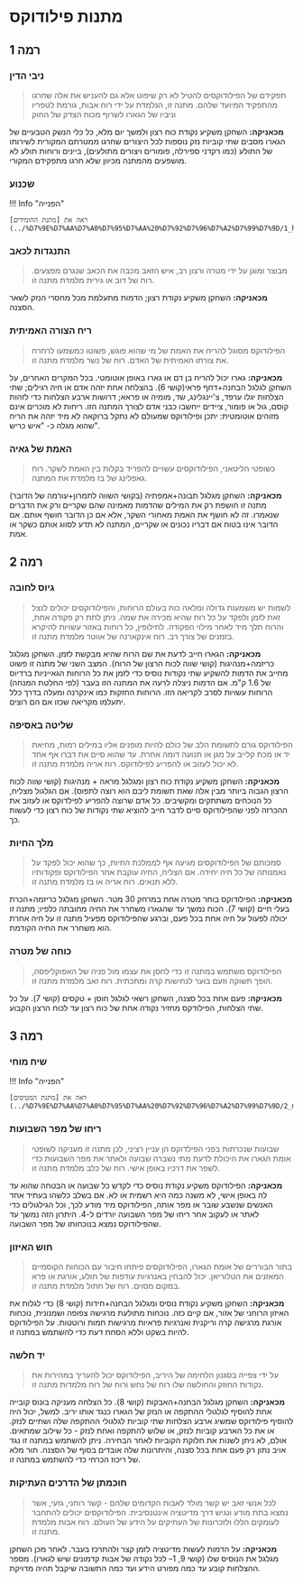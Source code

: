 # מתנות פילודוקס

## רמה 1

### ניבי הדין

> תפקידם של הפילודוקסים להטיל לא רק שיפוט אלא גם להעניש את אלה שחרגו מהתפקיד המיועד שלהם. מתנה זו, הנלמדת על ידי רוח אבות, גורמת לטפריו וניביו של הגארו לשרוף מכוח הצדק של החוק

**מכאניקה:** השחקן משקיע נקודת כוח רצון ולמשך יום מלא, כל כלי הנשק הטבעיים של הגארו מסבים שתי קוביות נזק נוספות לכל היצורים שחרגו ממטרתם המקורית לשירותו של התולע (כמו רקדני ספירלה, פומורים ויצורים מתולעים), ביינים ורוחות תולע לא מושפעים מהמתנה מכיוון שלא חרגו מתפקידם המקורי. 

### שכנוע 


!!! Info "הפנייה"

    ראה את [מתנת ההומידים](../%D7%9E%D7%AA%D7%A0%D7%95%D7%AA%20%D7%92%D7%96%D7%A2%D7%99%D7%9D/1_homid.md#_5).

### התנגדות לכאב

> מבוצר ומוגן על ידי מטרה ורצון רב, איש הזאב מכבה את הכאב שנגרם מפצעים. רוח של דוב או גירית מלמדת מתנה זו.

**מכאניקה:** השחקן משקיע נקודת רצון; הדמות מתעלמת מכל מחסרי הנזק לשאר הסצנה.

### ריח הצורה האמיתית

> הפילודוקס מסוגל להריח את האמת של מי שהוא פוגש, פשוטו כמשמעו לרחרח את צורתו האמיתית של האדם. רוח של נשר מלמדת מתנה זו.

**מכאניקה:** גארו יכול להריח בן דם או גארו באופן אוטומטי. בכל המקרים האחרים, על השחקן לגלגל הבחנה+דחף פראי(קושי 6). בהצלחה אחת יזהה אדם או חיה רגילים; שתי הצלחות יגלו ערפד, צ'יינגלינג, שד, מומיה או
פראא; דרושות ארבע הצלחות כדי לזהות קוסם, גול או פומור, ציידים ייחשבו כבני אדם לצורך המתנה הזו. 
ריחות לא מוכרים אינם מזוהים אוטומטית: יתכן ופילודוקס שמעולם לא נתקל ברוקאה לא מיד יזהה את הריח שהוא מגלה כ- "איש כריש".

### האמת של גאיה

> כשופטי הליטאני, הפילודוקסים עשויים להפריד בקלות בין האמת לשקר. רוח גאפלינג של בז מלמדת את המתנה.

**מכאניקה:** השחקן מגלגל תבונה+אמפתיה (בקושי השווה לתמרון+עורמה של הדובר)
מתנה זו חושפת רק את המילים שהדמות מאמינה שהם שקריים ורק את הדברים שנאמרו. זה לא חושף את האמת מאחורי השקר, אלא אם כן הדובר חושף אותם. אם הדובר אינו בטוח אם דבריו נכונים או שקריים, המתנה לא תדע לסווג אותם כשקר או אמת.

## **רמה 2**

### גיוס לחובה

> לשמות יש משמעות גדולה ומלאה כוח בעולם הרוחות, והפילודוקסים יכולים לנצל זאת לזמן ולפקד על כל רוח שהיא מכירה את שמה. ניתן לתת רק פקודה אחת, והרוח תלך מיד לאחר מילוי הפקודה. לחילופין, כל רוחות באזור עשויות להיקרא בזמנים של צורך רב. רוח אינקארנה של אווטר מלמדת מתנה זו.

**מכאניקה:** הגארו חייב לדעת את שם הרוח שהיא מבקשת לזמן. השחקן מגלגל כריזמה+מנהיגות (קושי שווה לכוח הרצון של הרוח). המצב השני של מתנה זו פשוט מחייב את הדמות להשקיע שתי נקודות נוסיס
כדי לזמן את כל הרוחות הגאייניות ברדיוס של 1.6 ק"מ. אם הדמות ניצלה לרעה את המתנה הזו בעבר (לפי החלטת המנחה) הרוחות עשויות לסרב לקריאה הזו. הרוחות החזקות כמו אינקרנה ומעלה בדרך כלל יתעלמו מקריאה שכזו אם הם רוצים. 

### שליטה באסיפה

> הפילודוקס גורם לתשומת הלב של כולם להיות מופנים אליו במילים רמות, מחיאת יד או מכת קלייב על מגן או תנועה דומה אחרת. עד שהוא סיים את דברו אף אחד לא יכול לעזוב או להפריע לפילודוקס. רוח אריה מלמדת מתנה זו.

**מכאניקה:** השחקן משקיע נקודת כוח רצון ומגלגל מראה + מנהיגות (קושי שווה לכוח הרצון הגבוה ביותר מבין אלה שאת תשומת ליבם הוא רוצה לתפוס). אם הגלגול מצליח, כל הנוכחים משתתקים ומקשיבים. כל אדם שרוצה להפריע לפילדוקס או לעזוב את ההכרזה לפני שהפילודוקס סיים לדבר חייב להוציא שתי נקודות של כוח רצון כדי לעשות כך.

### מלך החיות

> סמכותם של הפילודוקסים מגיעה אף לממלכת החיות, כך שהוא  יכול לפקד על נאמנותה של כל חיה יחידה. אם הצליח, החיה עוקבת אחר הפילודוקס ופקודותיו ללא תנאים. רוח אריה או בז מלמדת מתנה זו.

**מכאניקה:** הפילודוקס בוחר מטרה אחת במרחק 30 מטר. השחקן מגלגל כריזמה+הכרת בעלי חיים (קושי 7). הכוח נמשך עד שהגארו משחרר את החיה מחובתה כלפיו; מתנה זו יכולה לפעול על חיה אחת בכל פעם, וברגע שהפילודוקס מפעיל מתנה זו על חיה אחרת הוא משחרר את החיה הקודמת.

### כוחה של מטרה

> הפילודוקס משתמש במתנה זו כדי לחסן את עצמו מול פניה של האפוקליפסה, הופך תשוקה וזעם בוער לנחישות קרה ומתכתית. רוח זאב מלמדת מתנה זו.

**מכאניקה:** פעם אחת בכל סצנה, השחקן רשאי לגלגל חוסן + טקסים (קושי 7). על כל שתי הצלחות, הפילודקס מחזיר נקודה אחת של כוח רצון עד לכוח הרצון הקבוע.

## **רמה 3**

### שיח מוחי 

!!! Info "הפנייה"

    ראה את [מתנת המטיסים](../%D7%9E%D7%AA%D7%A0%D7%95%D7%AA%20%D7%92%D7%96%D7%A2%D7%99%D7%9D/2_metis.md#_13).

### ריחו של מפר השבועות

> שבועות שנכרתות בפני הפילדוקס הן עניין רציני, לכן מתנה זו מעניקה לשופטי אומת הגארו את היכולת לדעת מתי נשברה שבועה ולאתר את מפר השבועות כדי לשפר את דרכיו באופן אישי. רוח של כלב מלמדת מתנה זו.

**מכאניקה:** הפילודוקס משקיע נקודת נוסיס כדי לקדש כל שבועה או הבטחה שהוא עד לה באופן אישי,
לא משנה כמה היא רשמית או לא. אם בשלב כלשהו בעתיד אחד האנשים שנשבע שובר או מפר אותה,
הפילודוקס מיד מודע לכך, וכל הגילגולים כדי לאתר או לעקוב אחר ריחו של מפר השבועה יורדים ל-4. 
היתרון הזה נמשך עד שהפילודוקס נמצא בנוכחותו של מפר השבועה.

### חוש האיזון

> בתור הבוררים של אומת הגארו, הפילודוקסים פיתחו חיבור עם הכוחות הקוסמיים המאזנים את הטלוריאן. יכול להבחין באנרגיות עודפות של תולע, אורגת או פרא במקום מסוים. רוח של חתול מלמדת מתנה זו. 

**מכאניקה:** השחקן משקיע נקודת נוסיס ומגלגל הבחנה+חידות (קושי 8) כדי לגלות את האיזון הרוחני של אזור, אם קיים כזה. נוכחות מתולעת מרגישה צפופה ושמנונית, נוכחות אורגת מרגישה קרה וריקנית ואנרגיות פראיות מרגישות חמות ורוטטות. על הפילודוקס להיות בשקט וללא הסחת דעת כדי להשתמש במתנה זו. 

### יד חלשה

> על ידי צפייה בסגנון הלחימה של היריב, הפילודוקס יכול להעריך במהירות את נקודות החוזק והחולשה שלו רוח של נחש ורוח של רוח מלמדות מתנה זו. 

**מכאניקה:** השחקן מגלגל הבחנה+האבקות (קושי 8). כל הצלחה מעניקה בונוס קובייה אחת להוסיף לגלגולי ההתקפה או הנזק של הגארו כנגד אותו יריב. למשל, יכול היה להוסיף פילודוקס שמשיג ארבע הצלחות
שתי קוביות לגלגולי ההתקפה שלה ושתיים לנזק. או את כל הארבע קוביות לנזק, או שלוש להתקפה ואחת לנזק - כל שילוב שמתאים. אולם, לא ניתן לשנות את חלוקת הקוביות לאחר הבחירה. ניתן להשתמש במתנה זו נגד אויב נתון רק פעם אחת בכל סצנה, והיתרונות שלה אובדים בסוף של הסצנה. תור מלא של ריכוז הכרחי כדי להשתמש במתנה זו.

### חוכמתן של הדרכים העתיקות 

> לכל אנשי זאב יש קשר מולד לאבות הקדומים שלהם - קשר רוחני, גזעי, אשר נמצא בתת מודע ונגיש דרך מדיטציה אינטנסיבית. הפילודוקסים יכולים להתחבר לעומקים הללו ולזכרונות של העתיקים על הידע של העולם. רוח אבות מלמדת מתנה זו.

**מכאניקה:**  על הדמות לעשות מדיטציה לזמן קצר ולהתרכז בעבר. לאחר מכן השחקן מגלגל את הנוסיס שלו
(קושי 9, 1– לכל נקודה של אבות קדמונים שיש לגארו).  מספר ההצלחות קובע עד כמה מפורט הידע ועד כמה התשובה שיקבל תהיה מדויקת.

